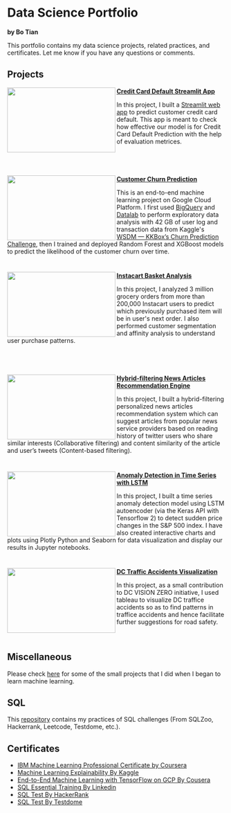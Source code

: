 # Data Science Portfolio

**by Bo Tian**

This portfolio contains my data science projects, related practices, and certificates. Let me know if you have any questions or comments.

## Projects


<img align="left" width="250" height="150" src="https://github.com/tianbo137/My_Portfolio/blob/main/Images/Default-On-Your-Credit-Card-Debt-Without-a-Plan.jpg"> **[Credit Card Default Streamlit App](https://github.com/tianbo137/My_Portfolio/tree/main/Credit_Card_Clients_Default)**

In this project, I built a [Streamlit web app](https://share.streamlit.io/ashaabrizvi/credit_card_clients_default/creditcard.py) to predict customer credit card default. This app is meant to check how effective our model is for Credit Card Default Prediction with the help of evaluation metrices. 

<br />

#


<img align="left" width="250" height="150" src="https://github.com/tianbo137/My_Portfolio/blob/main/Images/customer-churn.jpg"> **[Customer Churn Prediction](https://github.com/tianbo137/My_Portfolio/tree/main/Customer%20Churn%20Prediction)**

This is an end-to-end machine learning project on Google Cloud Platform. I first used [BigQuery](https://cloud.google.com/bigquery) and [Datalab](https://cloud.google.com/datalab/docs) to perform exploratory data analysis with 42 GB of user log and transaction data from Kaggle's [WSDM — KKBox’s Churn Prediction Challenge](https://www.kaggle.com/c/kkbox-churn-prediction-challenge), then I trained and deployed Random Forest and XGBoost models to predict the likelihood of the customer churn over time. 



#

<img align="left" width="250" height="150" src="https://github.com/tianbo137/My_Portfolio/blob/main/Images/instacart.jpg"> **[Instacart Basket Analysis](https://github.com/tianbo137/My_Portfolio/tree/main/Instacart-Market-Basket-Analysis)**

In this project, I analyzed 3 million grocery orders from more than 200,000 Instacart users to predict which previously purchased item will be in user's next order. I also performed customer segmentation and affinity analysis to understand user purchase patterns.

<br />


#

<img align="left" width="250" height="150" src="https://github.com/archd3sai/Portfolio/blob/master/Images/1_cEaeMuTvINqIgyYQMSJWUA.jpeg"> **[Hybrid-filtering News Articles Recommendation Engine](https://github.com/archd3sai/News-Articles-Recommendation)**
 
In this project, I built a hybrid-filtering personalized news articles recommendation system which can suggest articles from popular news service providers based on reading history of twitter users who share similar interests (Collaborative filtering) and content similarity of the article and user’s tweets (Content-based filtering).


#

<img align="left" width="250" height="150" src="https://github.com/tianbo137/My_Portfolio/blob/main/Images/time%20series%20anomaly%20detection.jpg"> **[Anomaly Detection in Time Series with LSTM](https://github.com/tianbo137/My_Portfolio/tree/main/Anomaly-Detection-in-Time-Series-Data)** 

In this project,  I built a time series anomaly detection model using LSTM autoencoder (via the Keras API with Tensorflow 2) to detect sudden price changes in the S&P 500 index. I have also created interactive charts and plots using Plotly Python and Seaborn for data visualization and display our results in Jupyter notebooks.


#

<img align="left" width="250" height="150" src="https://github.com/tianbo137/My_Portfolio/blob/main/Images/DC-TRAFFIC1.jpg"> **[DC Traffic Accidents Visualization](https://github.com/tianbo137/My_Portfolio/tree/main/Visualizing-DC-Traffic-Crashes)**
 
In this project, as a small contribution to DC VISION ZERO initiative, I used tableau to visualize DC traffice accidents so as to find patterns in traffice accidents and hence facilitate further suggestions for road safety. 

<br />


## Miscellaneous

Please check [here](https://github.com/tianbo137/Miscellaneous) for some of the small projects that I did when I began to learn machine learning.


## SQL

This [repository](https://github.com/tianbo137/SQL) contains my practices of SQL challenges (From SQLZoo, Hackerrank, Leetcode, Testdome, etc.).
 


## Certificates

- [IBM Machine Learning Professional Certificate by Coursera]()
- [Machine Learning Explainability By Kaggle]()
- [End-to-End Machine Learning with TensorFlow on GCP By Cousera]()
- [SQL Essential Training By Linkedin]()
- [SQL Test By HackerRank]()
- [SQL Test By Testdome]()

